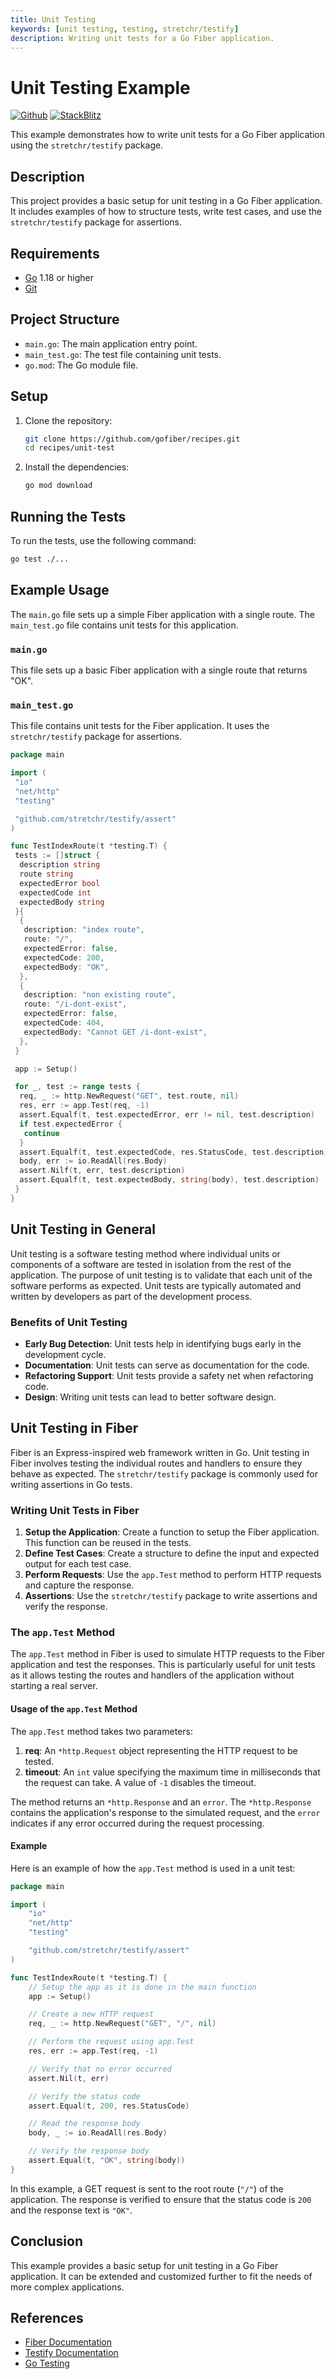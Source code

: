 ```yaml
---
title: Unit Testing
keywords: [unit testing, testing, stretchr/testify]
description: Writing unit tests for a Go Fiber application.
---
```


# Unit Testing Example

[![Github](https://img.shields.io/static/v1?label=&message=Github&color=2ea44f&style=for-the-badge&logo=github)](https://github.com/gofiber/recipes/tree/master/unit-test) [![StackBlitz](https://img.shields.io/static/v1?label=&message=StackBlitz&color=2ea44f&style=for-the-badge&logo=StackBlitz)](https://stackblitz.com/github/gofiber/recipes/tree/master/unit-test)

This example demonstrates how to write unit tests for a Go Fiber application using the `stretchr/testify` package.

## Description

This project provides a basic setup for unit testing in a Go Fiber application. It includes examples of how to structure tests, write test cases, and use the `stretchr/testify` package for assertions.

## Requirements

- [Go](https://golang.org/dl/) 1.18 or higher
- [Git](https://git-scm.com/downloads)

## Project Structure

- `main.go`: The main application entry point.
- `main_test.go`: The test file containing unit tests.
- `go.mod`: The Go module file.

## Setup

1. Clone the repository:
    ```bash
    git clone https://github.com/gofiber/recipes.git
    cd recipes/unit-test
    ```

2. Install the dependencies:
    ```bash
    go mod download
    ```

## Running the Tests

To run the tests, use the following command:
```bash
go test ./...
```

## Example Usage

The `main.go` file sets up a simple Fiber application with a single route. The `main_test.go` file contains unit tests for this application.

### `main.go`

This file sets up a basic Fiber application with a single route that returns "OK".

### `main_test.go`

This file contains unit tests for the Fiber application. It uses the `stretchr/testify` package for assertions.

```go
package main

import (
 "io"
 "net/http"
 "testing"

 "github.com/stretchr/testify/assert"
)

func TestIndexRoute(t *testing.T) {
 tests := []struct {
  description string
  route string
  expectedError bool
  expectedCode int
  expectedBody string
 }{
  {
   description: "index route",
   route: "/",
   expectedError: false,
   expectedCode: 200,
   expectedBody: "OK",
  },
  {
   description: "non existing route",
   route: "/i-dont-exist",
   expectedError: false,
   expectedCode: 404,
   expectedBody: "Cannot GET /i-dont-exist",
  },
 }

 app := Setup()

 for _, test := range tests {
  req, _ := http.NewRequest("GET", test.route, nil)
  res, err := app.Test(req, -1)
  assert.Equalf(t, test.expectedError, err != nil, test.description)
  if test.expectedError {
   continue
  }
  assert.Equalf(t, test.expectedCode, res.StatusCode, test.description)
  body, err := io.ReadAll(res.Body)
  assert.Nilf(t, err, test.description)
  assert.Equalf(t, test.expectedBody, string(body), test.description)
 }
}
```

## Unit Testing in General

Unit testing is a software testing method where individual units or components of a software are tested in isolation from the rest of the application. The purpose of unit testing is to validate that each unit of the software performs as expected. Unit tests are typically automated and written by developers as part of the development process.

### Benefits of Unit Testing

- **Early Bug Detection**: Unit tests help in identifying bugs early in the development cycle.
- **Documentation**: Unit tests can serve as documentation for the code.
- **Refactoring Support**: Unit tests provide a safety net when refactoring code.
- **Design**: Writing unit tests can lead to better software design.

## Unit Testing in Fiber

Fiber is an Express-inspired web framework written in Go. Unit testing in Fiber involves testing the individual routes and handlers to ensure they behave as expected. The `stretchr/testify` package is commonly used for writing assertions in Go tests.

### Writing Unit Tests in Fiber

1. **Setup the Application**: Create a function to setup the Fiber application. This function can be reused in the tests.
2. **Define Test Cases**: Create a structure to define the input and expected output for each test case.
3. **Perform Requests**: Use the `app.Test` method to perform HTTP requests and capture the response.
4. **Assertions**: Use the `stretchr/testify` package to write assertions and verify the response.

### The `app.Test` Method

The `app.Test` method in Fiber is used to simulate HTTP requests to the Fiber application and test the responses. This is particularly useful for unit tests as it allows testing the routes and handlers of the application without starting a real server.

#### Usage of the `app.Test` Method

The `app.Test` method takes two parameters:
1. **req**: An `*http.Request` object representing the HTTP request to be tested.
2. **timeout**: An `int` value specifying the maximum time in milliseconds that the request can take. A value of `-1` disables the timeout.

The method returns an `*http.Response` and an `error`. The `*http.Response` contains the application's response to the simulated request, and the `error` indicates if any error occurred during the request processing.

#### Example

Here is an example of how the `app.Test` method is used in a unit test:

```go
package main

import (
    "io"
    "net/http"
    "testing"

    "github.com/stretchr/testify/assert"
)

func TestIndexRoute(t *testing.T) {
    // Setup the app as it is done in the main function
    app := Setup()

    // Create a new HTTP request
    req, _ := http.NewRequest("GET", "/", nil)

    // Perform the request using app.Test
    res, err := app.Test(req, -1)

    // Verify that no error occurred
    assert.Nil(t, err)

    // Verify the status code
    assert.Equal(t, 200, res.StatusCode)

    // Read the response body
    body, _ := io.ReadAll(res.Body)

    // Verify the response body
    assert.Equal(t, "OK", string(body))
}
```

In this example, a GET request is sent to the root route (`"/"`) of the application. The response is verified to ensure that the status code is `200` and the response text is `"OK"`.

## Conclusion

This example provides a basic setup for unit testing in a Go Fiber application. It can be extended and customized further to fit the needs of more complex applications.

## References

- [Fiber Documentation](https://docs.gofiber.io)
- [Testify Documentation](https://github.com/stretchr/testify)
- [Go Testing](https://golang.org/pkg/testing/)
